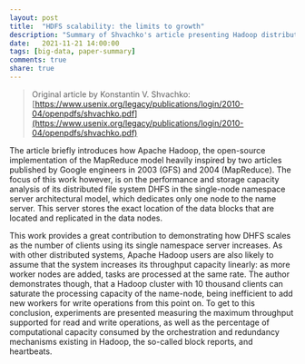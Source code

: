 ```yaml
---
layout: post
title:  "HDFS scalability: the limits to growth"
description: "Summary of Shvachko's article presenting Hadoop distributed file system HDFS and its scalability limitations."
date:   2021-11-21 14:00:00
tags: [big-data, paper-summary]
comments: true
share: true
---
```


> Original article by Konstantin V. Shvachko: [https://www.usenix.org/legacy/publications/login/2010-04/openpdfs/shvachko.pdf](https://www.usenix.org/legacy/publications/login/2010-04/openpdfs/shvachko.pdf)

The article briefly introduces how Apache Hadoop, the open-source implementation of the MapReduce model heavily inspired by two articles published by Google engineers in 2003 (GFS) and 2004 (MapReduce). The focus of this work however, is on the performance and storage capacity analysis of its distributed file system DHFS in the single-node namespace server architectural model, which dedicates only one node to the name server. This server stores the exact location of the data blocks that are located and replicated in the data nodes.

This work provides a great contribution to demonstrating how DHFS scales as the number of clients using its single namespace server increases. As with other distributed systems, Apache Hadoop users are also likely to assume that the system increases its throughput capacity linearly: as more worker nodes are added, tasks are processed at the same rate. The author demonstrates though, that a Hadoop cluster with 10 thousand clients can saturate the processing capacity of the name-node, being inefficient to add new workers for write operations from this point on. To get to this conclusion, experiments are presented measuring the maximum throughput supported for read and write operations, as well as the percentage of computational capacity consumed by the orchestration and redundancy mechanisms existing in Hadoop, the so-called block reports, and heartbeats.
